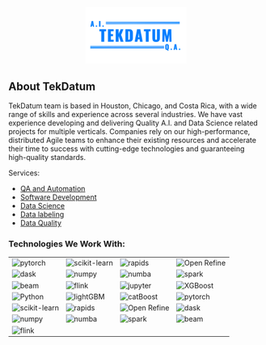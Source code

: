 <a name="readme-top"></a>

<!-- PROJECT LOGO -->
<br />
<div align="center">
  <a href="https://tekdatum.com/">
    <img src="./images/tekDatum.png" alt="Logo" width="200" height="auto">
  </a>
</div>

<!-- ABOUT THE PROJECT -->

## About TekDatum

TekDatum team is based in Houston, Chicago, and Costa Rica, with a wide range of skills and experience across several industries. We have vast experience developing and delivering Quality A.I. and Data Science related projects for multiple verticals. Companies rely on our high-performance, distributed Agile teams to enhance their existing resources and accelerate their time to success with cutting-edge technologies and guaranteeing high-quality standards.

Services:

- [QA and Automation](https://tekdatum.com/services/qa_automation)
- [Software Development](https://tekdatum.com/services/software_dev)
- [Data Science](https://tekdatum.com/services/data_science)
- [Data labeling](https://tekdatum.com/services/data_labeling)
- [Data Quality](https://tekdatum.com/services/data_quality)

### Technologies We Work With:

<table>
  <tr>
    <td><img src="https://tekdatum.com/images/tools/pytorch_56.png" alt="pytorch"></td>
    <td><img src="https://tekdatum.com/images/tools/scikit-learn_56.png" alt="scikit-learn"></td>
    <td><img src="https://tekdatum.com/images/tools/rapids_56.png" alt="rapids"></td>
    <td><img src="https://tekdatum.com/images/tools/openrefine_56.png" alt="Open Refine"></td>
  </tr>
  <tr>
    <td><img src="https://tekdatum.com/images/tools/dask_56.png" alt="dask"></td>
    <td><img src="https://tekdatum.com/images/tools/numpy_56.png" alt="numpy"></td>
    <td><img src="https://tekdatum.com/images/tools/numba_56.png" alt="numba"></td>
    <td><img src="https://tekdatum.com/images/tools/spark_56.png" alt="spark"></td>
  </tr>
  <tr>
    <td><img src="https://tekdatum.com/images/tools/beam_56.png" alt="beam"></td>
    <td><img src="https://tekdatum.com/images/tools/flink_56.png" alt="flink"></td>
    <td><img src="https://tekdatum.com/images/tools/jupyter_56.png" alt="jupyter"></td>
    <td><img src="https://tekdatum.com/images/tools/XGBoost_56.png" alt="XGBoost"></td>
  </tr>
  <tr>
    <td><img src="https://tekdatum.com/images/tools/lightGBM_56.png" alt="Python"></td>
    <td><img src="https://tekdatum.com/images/tools/optuna_56.png" alt="lightGBM"></td>
    <td><img src="https://tekdatum.com/images/tools/catBoost_56.png" alt="catBoost"></td>
    <td><img src="https://tekdatum.com/images/tools/pytorch_56.png" alt="pytorch"></td>
  </tr>
  <tr>
    <td><img src="https://tekdatum.com/images/tools/scikit-learn_56.png" alt="scikit-learn"></td>
    <td><img src="https://tekdatum.com/images/tools/rapids_56.png" alt="rapids"></td>
    <td><img src="https://tekdatum.com/images/tools/openrefine_56.png" alt="Open Refine"></td>
    <td><img src="https://tekdatum.com/images/tools/dask_56.png" alt="dask"></td>
  </tr>
  <tr>
    <td><img src="https://tekdatum.com/images/tools/numpy_56.png" alt="numpy"></td>
    <td><img src="https://tekdatum.com/images/tools/numba_56.png" alt="numba"></td>
    <td><img src="https://tekdatum.com/images/tools/spark_56.png" alt="spark"></td>
    <td><img src="https://tekdatum.com/images/tools/beam_56.png" alt="beam"></td>
  </tr>
  <tr>
    <td><img src="https://tekdatum.com/images/tools/flink_56.png" alt="flink"></td>
    <td
